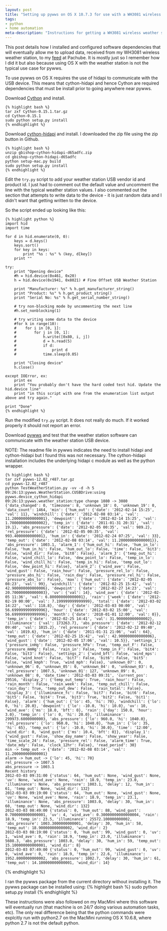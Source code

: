 ```yaml
---
layout: post
title: "Setting up pywws on OS X 10.7.3 for use with a WH3081 wireless weather station"
tags: 
- python
- home automation
meta-description: "Instructions for getting a WH3081 wireless weather station working on OS X 10.7.3 with pywws" 
---
```


<!-- excerpt start -->
This post details how I installed and configured software dependencies that will eventually allow me to upload data, received from my WH3081 wireless weather station, to my [feed](https://pachube.com/feeds/42745) at Pachube. It is mostly just so I remember how I did it but also because using OS X with the weather station is not the typical use case for pywws.
<!-- excerpt end -->

To use pywws on OS X requires the use of hidapi to communicate with the USB device. This means that cython-hidapi and hence Cython are required dependencies that must be install prior to going anywhere near pywws.

Download [Cython](http://cython.org/) and install.

    {% highlight bash %}
    tar zxf Cython-0.15.1.tar.gz
    cd Cython-0.15.1
    sudo python setup.py install
    {% endhighlight %}

Download [cython-hidapi](https://github.com/gbishop/cython-hidapi) and install. I downloaded the zip file using the zip button in Github.

    {% highlight bash %}
    unzip gbishop-cython-hidapi-d65adfc.zip
    cd gbishop-cython-hidapi-d65adfc
    python setup-mac.py build
    sudo python setup.py install
    {% endhighlight %}

Edit the <code>try.py</code> script to add your weather station USB vendor id and product id. I just had to comment out the default value and uncomment the line with the typical weather station values. I also commented out the section that attempts to write data to the device - it is just random data and I didn't want that getting written to the device. 

So the script ended up looking like this:

    {% highlight python %}
    import hid
    import time
    
    for d in hid.enumerate(0, 0):
        keys = d.keys()
        keys.sort()
        for key in keys:
            print "%s : %s" % (key, d[key])
        print ""

    try:
        print "Opening device"
        #h = hid.device(0x461, 0x20)
        h = hid.device(0x1941, 0x8021) # Fine Offset USB Weather Station
    
        print "Manufacturer: %s" % h.get_manufacturer_string()
        print "Product: %s" % h.get_product_string()
        print "Serial No: %s" % h.get_serial_number_string()
    
        # try non-blocking mode by uncommenting the next line
        #h.set_nonblocking(1)
    
        # try writing some data to the device
        #for k in range(10):
        #    for i in [0, 1]:
        #        for j in [0, 1]:
        #            h.write([0x80, i, j])
        #            d = h.read(5)
        #            if d:
        #                print d
        #            time.sleep(0.05)
    
        print "Closing device"
        h.close()
    
    except IOError, ex:
        print ex
        print "You probably don't have the hard coded test hid. Update the hid.device line"
        print "in this script with one from the enumeration list output above and try again."
    
    print "Done"
    {% endhighlight %}

Run the modified <code>try.py</code> script. It does not really do much. If it worked properly it should not report an error.


Download [pywws](http://code.google.com/p/pywws/) and test that the weather station software can communicate with the weather station USB device. 

NOTE: The readme file in pywws indicates the need to install hidapi and cython-hidapi but I found this was not necessary. The cython-hidapi installation includes the underlying hidapi c module as well as the python wrapper.

    {% highlight bash %}
    tar zxf pywws-12.02_r487.tar.gz
    cd pywws-12.02_r487
    python TestWeatherStation.py -vv -d -h 5
    09:26:13:pywws.WeatherStation.CUSBDrive:using pywws.device_cython_hidapi
    09:26:13:pywws.weather_station:type change 1080 -> 3080
    {'data_changed': 0, 'timezone': 8, 'unknown_18': 0, 'unknown_19': 0, 'data_count': 1464, 'min': {'hum_out': {'date': '2012-02-14 15:25', 'val': 11}, 'windchill': {'date': '2012-02-08 03:14', 'val': 11.200000000000001}, 'dewpoint': {'date': '2012-02-14 15:25', 'val': 1.7000000000000002}, 'temp_in': {'date': '2011-01-31 20:31', 'val': 19.1}, 'abs_pressure': {'date': '2012-02-05 00:35', 'val': 989.2}, 'rel_pressure': {'date': '2012-02-05 00:35', 'val': 993.4000000000001}, 'hum_in': {'date': '2012-02-24 07:25', 'val': 33}, 'temp_out': {'date': '2012-02-08 03:14', 'val': 11.200000000000001}}, 'abs_pressure': 1003.1, 'alarm_1': {'hum_out_hi': False, 'hum_in_lo': False, 'hum_in_hi': False, 'hum_out_lo': False, 'time': False, 'bit3': False, 'wind_dir': False, 'bit0': False}, 'alarm_3': {'temp_out_hi': False, 'wind_chill_lo': False, 'dew_point_lo': False, 'temp_in_lo': False, 'wind_chill_hi': False, 'temp_in_hi': False, 'temp_out_lo': False, 'dew_point_hi': False}, 'alarm_2': {'wind_ave': False, 'wind_gust': False, 'rain_hour': False, 'pressure_rel_lo': False, 'pressure_abs_hi': False, 'rain_day': False, 'pressure_rel_hi': False, 'pressure_abs_lo': False}, 'max': {'hum_out': {'date': '2012-02-05 08:23', 'val': 99}, 'windchill': {'date': '2012-02-25 15:42', 'val': 42.900000000000006}, 'dewpoint': {'date': '2012-02-27 14:23', 'val': 20.700000000000003}, 'uv': {'val': 14}, 'wind_ave': {'date': '2012-02-05 11:36', 'val': 6.800000000000001}, 'rain': {'week': {'date': '2012-02-19 00:00', 'val': 7.199999999999999}, 'total': {'date': '2012-03-02 14:22', 'val': 118.8}, 'day': {'date': '2012-03-03 00:00', 'val': 56.699999999999996}, 'hour': {'date': '2012-03-02 15:00', 'val': 56.699999999999996}, 'month': {'date': '2010-01-01 12:00', 'val': 0}}, 'temp_in': {'date': '2012-02-25 14:41', 'val': 31.900000000000002}, 'illuminance': {'val': 173263.7}, 'abs_pressure': {'date': '2012-02-12 09:40', 'val': 1015.2}, 'rel_pressure': {'date': '2012-02-12 09:40', 'val': 1019.6}, 'hum_in': {'date': '2011-01-31 21:06', 'val': 64}, 'temp_out': {'date': '2012-02-25 15:42', 'val': 42.900000000000006}, 'wind_gust': {'date': '2012-02-05 17:06', 'val': 10.5}}, 'settings_1': {'pressure_inHg': False, 'pressure_hPa': True, 'temp_out_F': False, 'pressure_mmHg': False, 'rain_in': False, 'temp_in_F': False, 'bit4': False, 'bit3': False}, 'settings_2': {'wind_bft': False, 'wind_mps': False, 'wind_knot': False, 'bit7': False, 'bit6': False, 'bit5': False, 'wind_kmph': True, 'wind_mph': False}, 'unknown_07': 0, 'unknown_06': 0, 'unknown_05': 0, 'unknown_04': 0, 'unknown_03': 0, 'rel_pressure': 1007.5, 'unknown_01': 127, 'unknown_09': 0, 'unknown_08': 0, 'date_time': '2012-03-03 09:31', 'current_pos': 29516, 'display_2': {'temp_out_temp': True, 'rain_hour': False, 'rain_month': False, 'rain_week': False, 'temp_out_chill': False, 'rain_day': True, 'temp_out_dew': False, 'rain_total': False}, 'display_3': {'illuminance_fc': False, 'bit7': False, 'bit6': False, 'bit5': False, 'bit4': True, 'bit3': True, 'bit2': False, 'bit1': False}, 'alarm': {'hum_out': {'lo': 45, 'hi': 70}, 'windchill': {'lo': 0, 'hi': 20.0}, 'dewpoint': {'lo': -10.0, 'hi': 10.0}, 'uv': 10, 'wind_ave': {'ms': 18.0, 'bft': 0}, 'rain': {'day': 150.0, 'hour': 3.0}, 'temp_in': {'lo': 0, 'hi': 20.0}, 'illuminance': 299973.60000000003, 'abs_pressure': {'lo': 960.0, 'hi': 1040.0}, 'rel_pressure': {'lo': 960.0, 'hi': 1040.0}, 'hum_in': {'lo': 35, 'hi': 65}, 'temp_out': {'lo': -10.0, 'hi': 30.0}, 'time': '12:00', 'wind_dir': 0, 'wind_gust': {'ms': 10.4, 'bft': 0}}, 'display_1': {'wind_gust': False, 'show_day_name': False, 'show_year': False, 'time_scale_24': False, 'pressure_rel': False, 'alarm_time': True, 'date_mdy': False, 'clock_12hr': False}, 'read_period': 30}
    min -> temp_out -> {'date': '2012-02-08 03:14', 'val': 11.200000000000001}
    alarm -> hum_out -> {'lo': 45, 'hi': 70}
    rel_pressure -> 1007.5
    abs_pressure -> 1003.1
    Recent history
    2012-03-03 09:31:00 {'status': 64, 'hum_out': None, 'wind_gust': None, 'uv': None, 'wind_ave': None, 'rain': 18.9, 'temp_in': 23.0, 'illuminance': None, 'abs_pressure': 1003.1, 'delay': 12, 'hum_in': 61, 'temp_out': None, 'wind_dir': 132}
    2012-03-03 09:19:00 {'status': 64, 'hum_out': None, 'wind_gust': None, 'uv': None, 'wind_ave': None, 'rain': 18.9, 'temp_in': 23.1, 'illuminance': None, 'abs_pressure': 1003.0, 'delay': 30, 'hum_in': 60, 'temp_out': None, 'wind_dir': 132}
    2012-03-03 08:49:00 {'status': 0, 'hum_out': 88, 'wind_gust': 0.7000000000000001, 'uv': 4, 'wind_ave': 0.30000000000000004, 'rain': 18.9, 'temp_in': 23.5, 'illuminance': 25572.100000000002, 'abs_pressure': 1003.3000000000001, 'delay': 30, 'hum_in': 58, 'temp_out': 18.900000000000002, 'wind_dir': 2}
    2012-03-03 08:19:00 {'status': 0, 'hum_out': 99, 'wind_gust': 0, 'uv': 1, 'wind_ave': 0, 'rain': 18.9, 'temp_in': 23.0, 'illuminance': 5608.3, 'abs_pressure': 1003.0, 'delay': 30, 'hum_in': 59, 'temp_out': 15.100000000000001, 'wind_dir': 8}
    2012-03-03 07:49:00 {'status': 0, 'hum_out': 99, 'wind_gust': 0, 'uv': 0, 'wind_ave': 0, 'rain': 18.9, 'temp_in': 22.6, 'illuminance': 1952.8000000000002, 'abs_pressure': 1002.7, 'delay': 30, 'hum_in': 61, 'temp_out': 14.100000000000001, 'wind_dir': 14}
{% endhighlight %}

I ran the pywws package from the current directory without installing it. The pywws package can be installed using:
    {% highlight bash %}
    sudo python setup.py install
    {% endhighlight %}

These instructions were also followed on my MacMini where this software will eventually run (that machine is on 24/7 doing various automation tasks, etc). The only real difference being that the python commands were explcitly run with python2.7 on the MacMini running OS X 10.6.8, where python 2.7 is not the default python.
